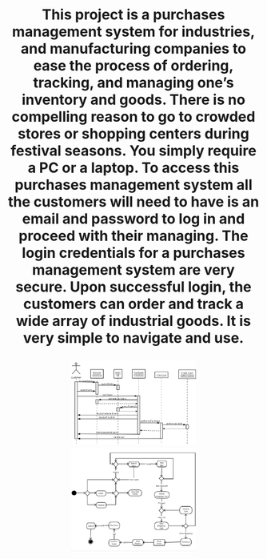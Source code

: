 <h1 align = "center" Purchase-Management-System </h1> 

<p align = "center">
This project is a purchases management system for industries, and manufacturing companies to ease the process of ordering, tracking, and managing one’s inventory and goods. There is no compelling reason to go to crowded stores or shopping centers during festival seasons. You simply require a PC or a laptop. To access this purchases management system all the customers will need to have is an email and password to log in and proceed with their managing. The login credentials for a purchases management system are very secure. Upon successful login, the customers can order and track a wide array of industrial goods. It is very simple to navigate and use.
</p>


<p align = "center">
<img src = "/Diagrams/Sequence_Diagram.png" width = 250/>
<img src = "/Diagrams/State_Diagram.png" width = 250/>
</p>


